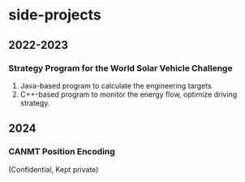 # side-projects

## 2022-2023

### Strategy Program for the World Solar Vehicle Challenge

1. Java-based program to calculate the engineering targets
2. C++-based program to monitor the energy flow, optimize driving strategy.

## 2024

### CANMT Position Encoding

(Confidential, Kept private)
